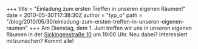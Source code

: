 +++
title = "Einladung zum ersten Treffen in unseren eigenen Räumen!"
date = 2010-05-30T17:38:30Z
author = "typ_o"
path = "/blog/2010/05/30/einladung-zum-ersten-treffen-in-unseren-eigenen-raumen"
+++
Am Dienstag, dem 1. Juni treffen wir uns in unseren eigenen Räumen in
der
[Sickingenstraße 10](https://maps.google.com/maps?f=q&source=s_q&hl=de&geocode=&q=sickingenstrasse+10,+kassel&sll=51.320193,9.495353&sspn=0.001224,0.005493&g=51.320238,9.495471&ie=UTF8&hq=&hnear=Sickingenstra%C3%9Fe+10,+Kassel+34117+Kassel,+Hessen,+Deutschland&ll=51.320465,9.495202&spn=0.001224,0.005493&z=18)
um 19:00 Uhr. Neu dabei? Interessiert mitzumachen? Kommt alle\!
